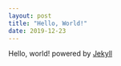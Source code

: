 ```yaml
---
layout: post
title: "Hello, World!"
date: 2019-12-23
---
```


Hello, world! powered by [Jekyll](http://jekyllrb.com)
